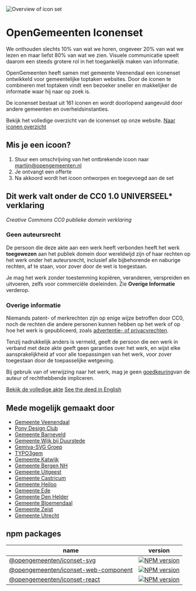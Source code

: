 ![Overview of icon set](https://www.opengemeenten.nl/fileadmin/afbeeldingen/iconenset.png)

# OpenGemeenten Iconenset

We onthouden slechts 10% van wat we horen, ongeveer 20% van wat we lezen en maar liefst 80% van wat we zien. Visuele communicatie speelt daarom een steeds grotere rol in het toegankelijk maken van informatie.

OpenGemeenten heeft samen met gemeente Veenendaal een iconenset ontwikkeld voor gemeentelijke toptaken websites. Door de iconen te combineren met toptaken vindt een bezoeker sneller en makkelijker de informatie waar hij naar op zoek is.

De iconenset bestaat uit 161 iconen en wordt doorlopend aangevuld door andere gemeenten en overheidsinstanties.

Bekijk het volledige overzicht van de iconenset op onze website.
[Naar iconen overzicht](https://www.gemeenteniconen.nl)

## Mis je een icoon?

1. Stuur een omschrijving van het ontbrekende icoon naar [martijn@opengemeenten.nl](mailto:martijn@opengemeenten.nl)
2. Je ontvangt een offerte
3. Na akkoord wordt het icoon ontworpen en toegevoegd aan de set

## Dit werk valt onder de CC0 1.0 UNIVERSEEL\* verklaring

_Creative Commons CC0 publieke domein verklaring_

### Geen auteursrecht

De persoon die deze akte aan een werk heeft verbonden heeft het werk **toegewezen** aan het publiek domein door
wereldwijd zijn of haar rechten op het werk onder het auteursrecht, inclusief alle bijbehorende en naburige rechten,
af te staan, voor zover door de wet is toegestaan.

Je mag het werk zonder toestemming kopiëren, veranderen, verspreiden en uitvoeren, zelfs voor commerciële doeleinden.
Zie **Overige Informatie** verderop.

### Overige informatie

Niemands patent- of merkrechten zijn op enige wijze betroffen door CC0, noch de rechten die andere personen kunnen
hebben op het werk of op hoe het werk is gepubliceerd, zoals
[advertentie- of privacyrechten](https://creativecommons.org/publicdomain/zero/1.0/deed.nl#ref-publicity-rights).

Tenzij nadrukkelijk anders is vermeld, geeft de persoon die een werk in verband met deze akte geeft geen garanties over
het werk, en wijst elke aansprakelijkheid af voor alle toepassingen van het werk, voor zover toegestaan door de
toepasselijke wetgeving.

Bij gebruik van of verwijzing naar het werk, mag je geen
[goedkeuring](https://creativecommons.org/publicdomain/zero/1.0/deed.nl#ref-endorsement)van de auteur of rechthebbende
impliceren.

[Bekijk de volledige akte](https://creativecommons.org/publicdomain/zero/1.0/deed.nl)
[See the deed in English](https://creativecommons.org/publicdomain/zero/1.0/deed.en)

## Mede mogelijk gemaakt door

- [Gemeente Veenendaal](https://www.veenendaal.nl/)
- [Pony Design Club](https://www.ponydesignclub.nl/)
- [Gemeente Barneveld](https://www.barneveld.nl/)
- [Gemeente Wijk bij Duurstede](https://www.wijkbijduurstede.nl/)
- [Gemiva-SVG Groep](https://www.gemiva-svg.nl/)
- [TYPO3gem](https://www.typo3gem.nl/)
- [Gemeente Katwijk](https://www.katwijk.nl/)
- [Gemeente Bergen NH](https://www.bergen-nh.nl/)
- [Gemeente Uitgeest](https://www.uitgeest.nl/)
- [Gemeente Castricum](https://www.castricum.nl/)
- [Gemeente Heiloo](https://www.heiloo.nl/)
- [Gemeente Ede](https://www.ede.nl/)
- [Gemeente Den Helder](https://www.denhelder.nl/)
- [Gemeente Bloemendaal](https://www.bloemendaal.nl/)
- [Gemeente Zeist](https://www.zeist.nl/)
- [Gemeente Utrecht](https://www.utrecht.nl/)

## npm packages

| name                                                                                                       | version                                                                                                                                                 |
| ---------------------------------------------------------------------------------------------------------- | ------------------------------------------------------------------------------------------------------------------------------------------------------- |
| [@opengemeenten/iconset-svg](https://www.npmjs.com/package/@opengemeenten/iconset-svg)                     | [![NPM version](https://img.shields.io/npm/v/@opengemeenten/iconset-svg)](https://www.npmjs.com/package/@opengemeenten/iconset-svg)                     |
| [@opengemeenten/iconset-web-component](https://www.npmjs.com/package/@opengemeenten/iconset-web-component) | [![NPM version](https://img.shields.io/npm/v/@opengemeenten/iconset-web-component)](https://www.npmjs.com/package/@opengemeenten/iconset-web-component) |
| [@opengemeenten/iconset-react](https://www.npmjs.com/package/@opengemeenten/iconset-react)                 | [![NPM version](https://img.shields.io/npm/v/@opengemeenten/iconset-react)](https://www.npmjs.com/package/@opengemeenten/iconset-react)                 |
